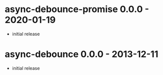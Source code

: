 async-debounce-promise 0.0.0 - 2020-01-19
==================

* initial release

async-debounce 0.0.0 - 2013-12-11
==================

* initial release